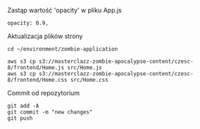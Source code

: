 Zastąp wartość 'opacity' w pliku App.js
```
opacity: 0.9,
```

Aktualizacja plików strony
```
cd ~/environment/zombie-application

aws s3 cp s3://masterclazz-zombie-apocalypse-content/czesc-8/frontend/Home.js src/Home.js
aws s3 cp s3://masterclazz-zombie-apocalypse-content/czesc-8/frontend/Home.css src/Home.css
```

Commit od repozytorium
```
git add -A
git commit -m "new changes"
git push
```
